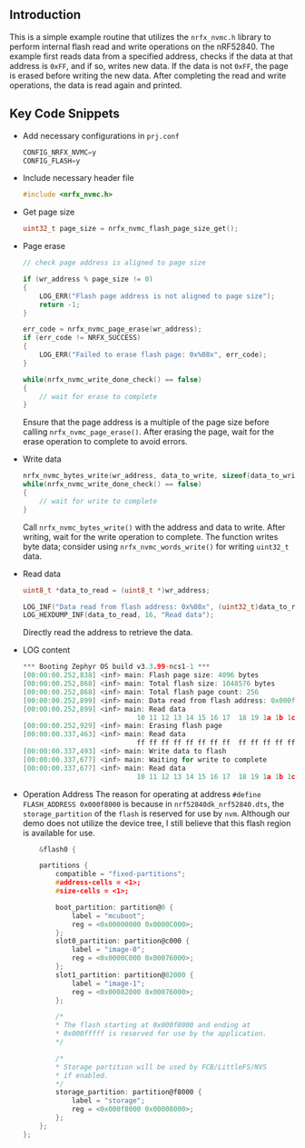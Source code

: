 ## Introduction
This is a simple example routine that utilizes the `nrfx_nvmc.h` library to perform internal flash read and write operations on the nRF52840. The example first reads data from a specified address, checks if the data at that address is `0xFF`, and if so, writes new data. If the data is not `0xFF`, the page is erased before writing the new data. After completing the read and write operations, the data is read again and printed.

## Key Code Snippets
* Add necessary configurations in `prj.conf`
    ```c
    CONFIG_NRFX_NVMC=y
    CONFIG_FLASH=y
    ```

* Include necessary header file
    ```c
    #include <nrfx_nvmc.h>
    ```

* Get page size
    ```c
    uint32_t page_size = nrfx_nvmc_flash_page_size_get();
    ```

* Page erase
    ```c
    // check page address is aligned to page size

    if (wr_address % page_size != 0)
    {
        LOG_ERR("Flash page address is not aligned to page size");
        return -1;
    }

    err_code = nrfx_nvmc_page_erase(wr_address);
    if (err_code != NRFX_SUCCESS)
    {
        LOG_ERR("Failed to erase flash page: 0x%08x", err_code);
    }

    while(nrfx_nvmc_write_done_check() == false)
    {
        // wait for erase to complete
    }
    ```
    Ensure that the page address is a multiple of the page size before calling `nrfx_nvmc_page_erase()`. After erasing the page, wait for the erase operation to complete to avoid errors.

* Write data
    ```c
    nrfx_nvmc_bytes_write(wr_address, data_to_write, sizeof(data_to_write));
    while(nrfx_nvmc_write_done_check() == false)
    {
        // wait for write to complete
    }
    ```
    Call `nrfx_nvmc_bytes_write()` with the address and data to write. After writing, wait for the write operation to complete. The function writes byte data; consider using `nrfx_nvmc_words_write()` for writing `uint32_t` data.

* Read data
    ```c
    uint8_t *data_to_read = (uint8_t *)wr_address;

    LOG_INF("Data read from flash address: 0x%08x", (uint32_t)data_to_read);
    LOG_HEXDUMP_INF(data_to_read, 16, "Read data");
    ```
    Directly read the address to retrieve the data.

* LOG content
    ```c
    *** Booting Zephyr OS build v3.3.99-ncs1-1 ***
    [00:00:00.252,838] <inf> main: Flash page size: 4096 bytes
    [00:00:00.252,868] <inf> main: Total flash size: 1048576 bytes
    [00:00:00.252,868] <inf> main: Total flash page count: 256
    [00:00:00.252,899] <inf> main: Data read from flash address: 0x000f8000
    [00:00:00.252,899] <inf> main: Read data
                                10 11 12 13 14 15 16 17  18 19 1a 1b 1c 1d 1e 1f |........ ........
    [00:00:00.252,929] <inf> main: Erasing flash page
    [00:00:00.337,463] <inf> main: Read data
                                ff ff ff ff ff ff ff ff  ff ff ff ff ff ff ff ff |........ ........
    [00:00:00.337,493] <inf> main: Write data to flash
    [00:00:00.337,677] <inf> main: Waiting for write to complete
    [00:00:00.337,677] <inf> main: Read data
                                10 11 12 13 14 15 16 17  18 19 1a 1b 1c 1d 1e 1f |........ ........
    ```

* Operation Address
    The reason for operating at address `#define FLASH_ADDRESS 0x000f8000` is because in `nrf52840dk_nrf52840.dts`, the `storage_partition` of the `flash` is reserved for use by `nvm`. Although our demo does not utilize the device tree, I still believe that this flash region is available for use.
    ```c
        &flash0 {

        partitions {
            compatible = "fixed-partitions";
            #address-cells = <1>;
            #size-cells = <1>;

            boot_partition: partition@0 {
                label = "mcuboot";
                reg = <0x00000000 0x0000C000>;
            };
            slot0_partition: partition@c000 {
                label = "image-0";
                reg = <0x0000C000 0x00076000>;
            };
            slot1_partition: partition@82000 {
                label = "image-1";
                reg = <0x00082000 0x00076000>;
            };

            /*
            * The flash starting at 0x000f8000 and ending at
            * 0x000fffff is reserved for use by the application.
            */

            /*
            * Storage partition will be used by FCB/LittleFS/NVS
            * if enabled.
            */
            storage_partition: partition@f8000 {
                label = "storage";
                reg = <0x000f8000 0x00008000>;
            };
        };
    };
    ```